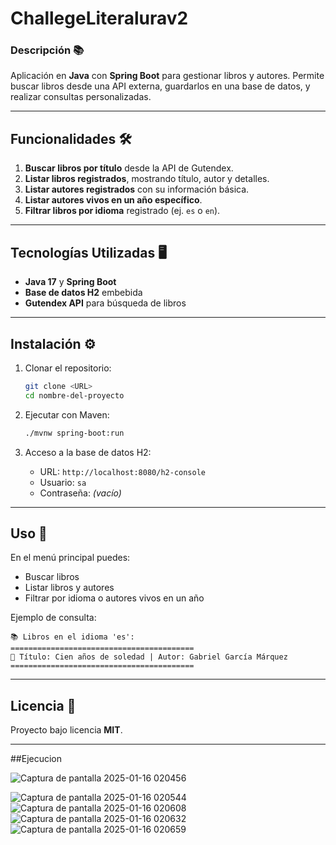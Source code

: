 
# ChallegeLiteralurav2

### Descripción 📚
Aplicación en **Java** con **Spring Boot** para gestionar libros y autores. Permite buscar libros desde una API externa, guardarlos en una base de datos, y realizar consultas personalizadas.

---

## Funcionalidades 🛠️
1. **Buscar libros por título** desde la API de Gutendex.
2. **Listar libros registrados**, mostrando título, autor y detalles.
3. **Listar autores registrados** con su información básica.
4. **Listar autores vivos en un año específico**.
5. **Filtrar libros por idioma** registrado (ej. `es` o `en`).

---

## Tecnologías Utilizadas 🖥️
- **Java 17** y **Spring Boot**
- **Base de datos H2** embebida
- **Gutendex API** para búsqueda de libros

---

## Instalación ⚙️
1. Clonar el repositorio:
   ```bash
   git clone <URL>
   cd nombre-del-proyecto
   ```
2. Ejecutar con Maven:
   ```bash
   ./mvnw spring-boot:run
   ```

3. Acceso a la base de datos H2:
   - URL: `http://localhost:8080/h2-console`
   - Usuario: `sa`
   - Contraseña: *(vacío)*

---

## Uso 🚀
En el menú principal puedes:  
- Buscar libros  
- Listar libros y autores  
- Filtrar por idioma o autores vivos en un año

Ejemplo de consulta:  
```plaintext
📚 Libros en el idioma 'es':
=========================================
📖 Título: Cien años de soledad | Autor: Gabriel García Márquez
=========================================
```

---

## Licencia 📄
Proyecto bajo licencia **MIT**.

--- 

##Ejecucion

![Captura de pantalla 2025-01-16 020456](https://github.com/user-attachments/assets/9e8de1da-6554-4222-8661-6ddb5eb83045)

![Captura de pantalla 2025-01-16 020544](https://github.com/user-attachments/assets/1bad26f2-3e73-4300-b49e-efdaf6757ede)
![Captura de pantalla 2025-01-16 020608](https://github.com/user-attachments/assets/5930a7f9-64c4-4060-9e6a-ab89914fe633)
![Captura de pantalla 2025-01-16 020632](https://github.com/user-attachments/assets/2acf9e01-9292-44d2-bc28-fd156eb5edcb)![Captura de pantalla 2025-01-16 020659](https://github.com/user-attachments/assets/d3d91335-eae1-4a01-94b0-e15eb6dfff86)

